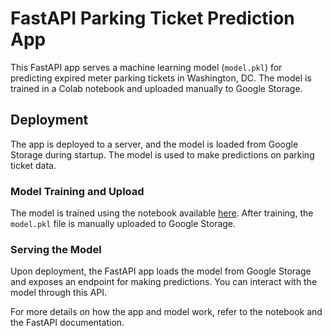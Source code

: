 # FastAPI Parking Ticket Prediction App

This FastAPI app serves a machine learning model (`model.pkl`) for predicting expired meter parking tickets in Washington, DC. The model is trained in a Colab notebook and uploaded manually to Google Storage.

## Deployment

The app is deployed to a server, and the model is loaded from Google Storage during startup. The model is used to make predictions on parking ticket data.

### Model Training and Upload

The model is trained using the notebook available [here](https://nbviewer.org/github/reedmarkham/meter-made/blob/main/meter_made.ipynb). After training, the `model.pkl` file is manually uploaded to Google Storage.

### Serving the Model

Upon deployment, the FastAPI app loads the model from Google Storage and exposes an endpoint for making predictions. You can interact with the model through this API.

For more details on how the app and model work, refer to the notebook and the FastAPI documentation.